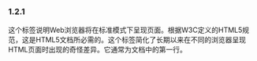 ### 1.2.1　<!doctype html>

这个标签说明Web浏览器将在标准模式下呈现页面。根据W3C定义的HTML5规范，这是HTML5文档所必需的。这个标签简化了长期以来在不同的浏览器呈现HTML页面时出现的奇怪差异。它通常为文档中的第一行。


